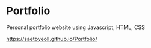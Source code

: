 # Portfolio
Personal portfolio website using Javascript, HTML, CSS

https://saetbyeoll.github.io/Portfolio/
